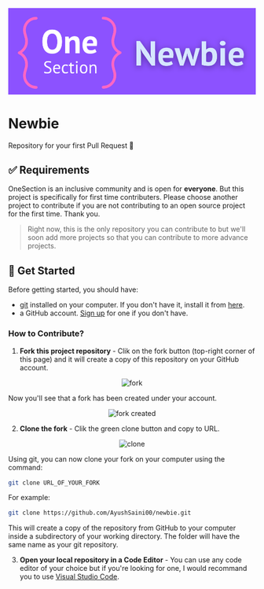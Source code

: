 <div align="center">
    <img src="https://raw.githubusercontent.com/OneSection/newbie/main/assets/cover.png" alt="one section newbie cover">
</div>

# Newbie
Repository for your first Pull Request 🥇

## ✅ Requirements
OneSection is an inclusive community and is open for **everyone**. But this project is specifically for first time contributers. Please choose another project to contribute if you are not contributing to an open source project for the first time. Thank you.

> Right now, this is the only repository you can contribute to but we'll soon add more projects so that you can contribute to more advance projects.

## 🚀 Get Started
Before getting started, you should have: 
- [git](https://git-scm.com) installed on your computer. If you don't have it, install it from [here](https://docs.github.com/en/get-started/quickstart/set-up-git).
- a GitHub account. [Sign up](https://github.com/join) for one if you don't have.

### How to Contribute?
1. **Fork this project repository** - Clik on the fork button (top-right corner of this page) and it will create a copy of this repository on your GitHub account.

<div align="center">
    <img src="https://raw.githubusercontent.com/OneSection/newbie/main/assets/fork.png" alt="fork">
</div>

Now you'll see that a fork has been created under your account.

<div align="center">
    <img src="https://raw.githubusercontent.com/OneSection/newbie/main/assets/fork-created.png" alt="fork created">
</div>

2. **Clone the fork** - Clik the green clone button and copy to URL. 

<div align="center">
    <img src="https://raw.githubusercontent.com/OneSection/newbie/main/assets/clone.png" alt="clone">
</div>

Using git, you can now clone your fork on your computer using the command:

```bash
git clone URL_OF_YOUR_FORK
```
For example:

```bash
git clone https://github.com/AyushSaini00/newbie.git
```

This will create a copy of the repository from GitHub to your computer inside a subdirectory of your working directory. The folder will have the same name as your git repository.

3. **Open your local repository in a Code Editor** - You can use any code editor of your choice but if you're looking for one, I would recommand you to use [Visual Studio Code](https://code.visualstudio.com).